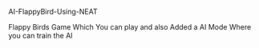 AI-FlappyBird-Using-NEAT

Flappy Birds Game Which You can play and also Added a AI Mode Where you can train the AI
